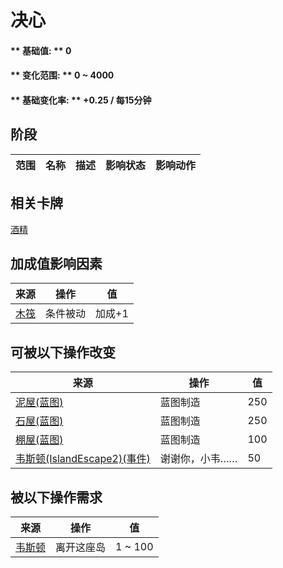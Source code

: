 # 决心  
#### ** 基础值: ** 0   
#### ** 变化范围: ** 0 ~ 4000  
#### ** 基础变化率: ** +0.25 / 每15分钟  
## 阶段  
范围  |  名称  |  描述  |  影响状态  |  影响动作  
----  |  ----  |  ----  |  ----  |  ----  
## 相关卡牌  
[酒精](Alcohol.md)  
## 加成值影响因素  
来源  |  操作  |  值  
----  |  ----  |  ----  
[木筏](RaftEntrance.md)  |  条件被动  |  加成+1  
## 可被以下操作改变  
来源  |  操作  |  值  
----  |  ----  |  ----  
[泥屋(蓝图)](Bp_MudHut.md)  |  蓝图制造  |  250  
[石屋(蓝图)](Bp_StoneHut.md)  |  蓝图制造  |  250  
[棚屋(蓝图)](Bp_Shed.md)  |  蓝图制造  |  100  
[韦斯顿(IslandEscape2)(事件)](Event_WestonIslandEscape2.md)  |  谢谢你，小韦……  |  50  
## 被以下操作需求  
来源  |  操作  |  值  
----  |  ----  |  ----  
[韦斯顿](Weston.md)  |  离开这座岛  |  1 ~ 100  
